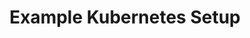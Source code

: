 ---
layout: default
title: Example Kubernetes Setup
parent: Horizontal Pod Autoscaler
nav_order: 2
---